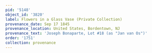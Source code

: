 ```yaml
---
pid: '5148'
object_id: '3820'
label: Flowers in a Glass Vase (Private Collection)
provenance_date: Sep 17 1845
provenance_location: United States, Bordentown, NJ
provenance_text: 'Joseph Bonaparte, Lot #18 (as "Jan van Os")'
order: '1751'
collection: provenance
---
```

